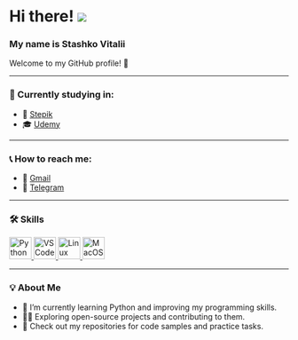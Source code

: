 # Hi there! ![](https://user-images.githubusercontent.com/18350557/176309783-0785949b-9127-417c-8b55-ab5a4333674e.gif)  
### My name is **Stashko Vitalii**  
Welcome to my GitHub profile! 🚀

---

### 📖 Currently studying in:  
- 📘 [Stepik](http://stepik.org/users/973023244/profile)  
- 🎓 [Udemy](https://www.udemy.com/user/vitalii-3171/)  

---

### 📞 How to reach me:  
- 📧 [Gmail](mailto:VitaliiStashko3008@gmail.com)  
- 💬 [Telegram](https://t.me/Stashko_V)  

---

### 🛠 Skills  
<p align="left">
  <a href="https://www.python.org/" target="_blank" rel="noreferrer">
    <img src="https://raw.githubusercontent.com/danielcranney/readme-generator/main/public/icons/skills/python-colored.svg" width="40" height="40" alt="Python" />
  </a>
  <a href="https://code.visualstudio.com/" target="_blank" rel="noreferrer">
    <img src="https://raw.githubusercontent.com/danielcranney/readme-generator/main/public/icons/skills/visualstudiocode.svg" width="40" height="40" alt="VS Code" />
  </a>
  <a href="https://www.linux.org" target="_blank" rel="noreferrer">
    <img src="https://raw.githubusercontent.com/danielcranney/readme-generator/main/public/icons/skills/linux-colored.svg" width="40" height="40" alt="Linux" />
  </a>
  <a href="https://apple.com" target="_blank" rel="noreferrer">
    <img src="https://raw.githubusercontent.com/danielcranney/readme-generator/main/public/icons/skills/macos-colored.svg" width="40" height="40" alt="MacOS" />
  </a>
</p>

---

### 💡 About Me  
- 🌱 I’m currently learning Python and improving my programming skills.  
- 🧑‍💻 Exploring open-source projects and contributing to them.  
- 📂 Check out my repositories for code samples and practice tasks.  
